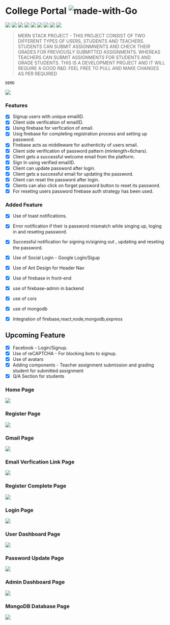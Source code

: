 # College Portal  ![made-with-Go](https://img.shields.io/badge/Made%20with-love-1f425f.svg?style=for-the-badge&logo=appveyor) 

![](https://img.shields.io/badge/version-1.0.1-orange?style=for-the-badge&logo=appveyor) ![](https://img.shields.io/badge/dependencies-up%20to%20date-success?style=for-the-badge&logo=appveyor) 
![](https://img.shields.io/badge/platform-win--32%20%7C%20win--64-lightgrey?style=for-the-badge&logo=appveyor)
![](https://img.shields.io/badge/website-offline-lightgrey?style=for-the-badge&logo=appveyor)
![](https://img.shields.io/badge/MERN-STACK-red?style=for-the-badge&logo=appveyor) ![](https://img.shields.io/badge/mongo-db-orange) ![](https://img.shields.io/badge/express%20-js-orange) ![](https://img.shields.io/badge/react-js-orange) ![](https://img.shields.io/badge/node-js-orange) 

>MERN STACK PROJECT - THIS PROJECT CONSIST OF TWO DIFFERENT TYPES OF USERS, STUDENTS AND TEACHERS. STUDENTS CAN SUBMIT ASSIGNMNENTS AND CHECK THEIR GRADES FOR PREVIOUSLY SUBMITTED ASSIGNMENTS. WHEREAS TEACHERS CAN SUBMIT ASSIGNMENTS FOR STUDENTS AND GRADE STUDENTS. THIS IS A DEVELOPMENT PROJECT AND IT WILL REQUIRE A GOOD R&D. FEEL FREE TO PULL AND MAKE CHANGES AS PER REQUIRED


```
DEMO
```
![](https://github.com/Yaswant-Kumar-Singhi/collegePortal/blob/main/Screenshot/CollegePortalGIF.gif)


### Features
- [x] Signup users with unique emailID.
- [x] Client side verification of emailID.
- [x] Using firebase for verfication of email.
- [x] Usig firebase for completing registration process and setting up password.
- [x] Firebase acts as middleware for authenticity of users email.
- [x] Client side verification of password pattern (minlength=6chars).
- [x] Client gets a successful welcome email from the platform.
- [x] Sign In using verified emailID.
- [x] Client can update password after login.
- [x] Client gets a successful email for updating the password.
- [x] Client can reset the password after login.
- [x] Clients can also click on forget password button to reset its password.
- [x] For reseting users password firebase auth strategy has been used.

### Added Feature
- [x] Use of toast notifications.
- [x] Error notification if their is password mismatch while singing up, loging in and reseting password.
- [x] Successful notification for signing in/signing out , updating and reseting the password.
- [x] Use of Social Login - Google Login/Sigup 
- [x] Use of Ant Design for Header Nav
- [x] Use of firebase in front-end
- [x] use of firebase-admin in backend
- [x] use of cors
- [x] use of mongodb
- [x] Integration of firebase,react,node,mongodb,express


## Upcoming Feature
- [x] Facebook - Login/Signup.
- [x] Use of reCAPTCHA - For blocking bots to signup.
- [x] Use of avatars 
- [x] Adding components - Teacher assignment submission and grading student for submitted assignment 
- [x] Q/A Section for students

### Home Page  
![](https://github.com/Yaswant-Kumar-Singhi/collegePortal/blob/main/Screenshot/Homepage.JPG)

### Register Page 
![](https://github.com/Yaswant-Kumar-Singhi/collegePortal/blob/main/Screenshot/Register.JPG)

### Gmail Page 
![](https://github.com/Yaswant-Kumar-Singhi/collegePortal/blob/main/Screenshot/Email%20Verify.JPG)

### Email Verfication Link Page 
![](https://github.com/Yaswant-Kumar-Singhi/collegePortal/blob/main/Screenshot/Email%20Link.JPG)

### Register Complete Page 
![](https://github.com/Yaswant-Kumar-Singhi/collegePortal/blob/main/Screenshot/registerComplete.JPG)

### Login Page 
![](https://github.com/Yaswant-Kumar-Singhi/collegePortal/blob/main/Screenshot/PasswordCheck.JPG)

### User Dashboard Page 
![](https://github.com/Yaswant-Kumar-Singhi/collegePortal/blob/main/Screenshot/UserDashboard.JPG)

### Password Update Page 
![](https://github.com/Yaswant-Kumar-Singhi/collegePortal/blob/main/Screenshot/Password%20Update.JPG)

### Admin Dashboard Page
![](https://github.com/Yaswant-Kumar-Singhi/collegePortal/blob/main/Screenshot/AdminDashboard.JPG)

### MongoDB Database Page
![](https://github.com/Yaswant-Kumar-Singhi/collegePortal/blob/main/Screenshot/MongoDB.JPG)


